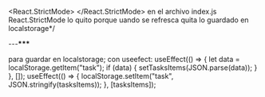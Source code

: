 <React.StrictMode>
<App />
</React.StrictMode> en el archivo index.js React.StrictMode lo quito porque uando se refresca quita lo guardado en localstorage\*/

---**********************\*\*\***********************

para guardar en localstorage;
con useefect:
useEffect(() => {
let data = localStorage.getItem("task");
if (data) {
setTasksItems(JSON.parse(data));
}
}, []);
useEffect(() => {
localStorage.setItem("task", JSON.stringify(tasksItems));
}, [tasksItems]);
